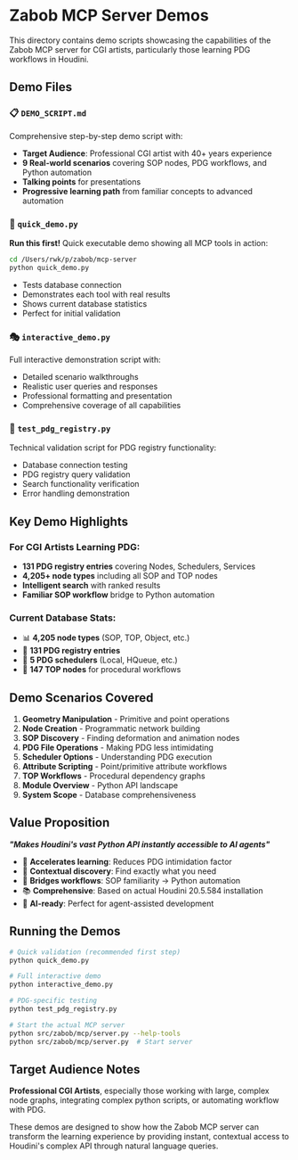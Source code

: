 # Zabob MCP Server Demos

This directory contains demo scripts showcasing the capabilities of the Zabob MCP server for CGI artists, particularly those learning PDG workflows in Houdini.

## Demo Files

### 📋 `DEMO_SCRIPT.md`

Comprehensive step-by-step demo script with:

- **Target Audience**: Professional CGI artist with 40+ years experience
- **9 Real-world scenarios** covering SOP nodes, PDG workflows, and Python automation
- **Talking points** for presentations
- **Progressive learning path** from familiar concepts to advanced automation

### 🔧 `quick_demo.py`

**Run this first!** Quick executable demo showing all MCP tools in action:

```bash
cd /Users/rwk/p/zabob/mcp-server
python quick_demo.py
```

- Tests database connection
- Demonstrates each tool with real results
- Shows current database statistics
- Perfect for initial validation

### 🎭 `interactive_demo.py`

Full interactive demonstration script with:

- Detailed scenario walkthroughs
- Realistic user queries and responses
- Professional formatting and presentation
- Comprehensive coverage of all capabilities

### 🧪 `test_pdg_registry.py`

Technical validation script for PDG registry functionality:

- Database connection testing
- PDG registry query validation
- Search functionality verification
- Error handling demonstration

## Key Demo Highlights

### For CGI Artists Learning PDG:

- **131 PDG registry entries** covering Nodes, Schedulers, Services
- **4,205+ node types** including all SOP and TOP nodes
- **Intelligent search** with ranked results
- **Familiar SOP workflow** bridge to Python automation

### Current Database Stats:

- 📊 **4,205 node types** (SOP, TOP, Object, etc.)
- 🔧 **131 PDG registry entries**
- 📅 **5 PDG schedulers** (Local, HQueue, etc.)
- 🎯 **147 TOP nodes** for procedural workflows

## Demo Scenarios Covered

1. **Geometry Manipulation** - Primitive and point operations
2. **Node Creation** - Programmatic network building
3. **SOP Discovery** - Finding deformation and animation nodes
4. **PDG File Operations** - Making PDG less intimidating
5. **Scheduler Options** - Understanding PDG execution
6. **Attribute Scripting** - Point/primitive attribute workflows
7. **TOP Workflows** - Procedural dependency graphs
8. **Module Overview** - Python API landscape
9. **System Scope** - Database comprehensiveness

## Value Proposition

**_"Makes Houdini's vast Python API instantly accessible to AI agents"_**

- 🚀 **Accelerates learning**: Reduces PDG intimidation factor
- 🎯 **Contextual discovery**: Find exactly what you need
- 🔗 **Bridges workflows**: SOP familiarity → Python automation
- 📚 **Comprehensive**: Based on actual Houdini 20.5.584 installation
- 🤖 **AI-ready**: Perfect for agent-assisted development

## Running the Demos

```bash
# Quick validation (recommended first step)
python quick_demo.py

# Full interactive demo
python interactive_demo.py

# PDG-specific testing
python test_pdg_registry.py

# Start the actual MCP server
python src/zabob/mcp/server.py --help-tools
python src/zabob/mcp/server.py  # Start server
```

## Target Audience Notes

**Professional CGI Artists**, especially those working with large, complex node graphs, integrating complex python scripts, or automating workflow with PDG.

These demos are designed to show how the Zabob MCP server can transform the learning experience by providing instant, contextual access to Houdini's complex API through natural language queries.
